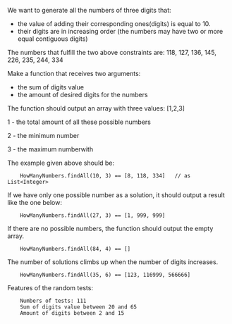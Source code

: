 We want to generate all the numbers of three digits that:

* the value of adding their corresponding ones(digits) is equal to 10.
* their digits are in increasing order (the numbers may have two or more equal contiguous digits)

The numbers that fulfill the two above constraints are: 118, 127, 136, 145, 226, 235, 244, 334

Make a function that receives two arguments:

* the sum of digits value
* the amount of desired digits for the numbers

The function should output an array with three values: [1,2,3]

1 - the total amount of all these possible numbers

2 - the minimum number

3 - the maximum numberwith

The example given above should be:

		HowManyNumbers.findAll(10, 3) == [8, 118, 334]   // as List<Integer>

If we have only one possible number as a solution, it should output a result like the one below:

		HowManyNumbers.findAll(27, 3) == [1, 999, 999]

If there are no possible numbers, the function should output the empty array.

		HowManyNumbers.findAll(84, 4) == []

The number of solutions climbs up when the number of digits increases.

		HowManyNumbers.findAll(35, 6) == [123, 116999, 566666]

Features of the random tests:

		Numbers of tests: 111
		Sum of digits value between 20 and 65
		Amount of digits between 2 and 15
